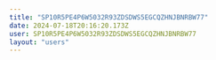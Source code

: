 ```yaml
---
title: "SP10R5PE4P6W5032R93ZDSDWS5EGCQZHNJBNRBW77"
date: 2024-07-18T20:16:20.173Z
user: SP10R5PE4P6W5032R93ZDSDWS5EGCQZHNJBNRBW77
layout: "users"
---
```

    